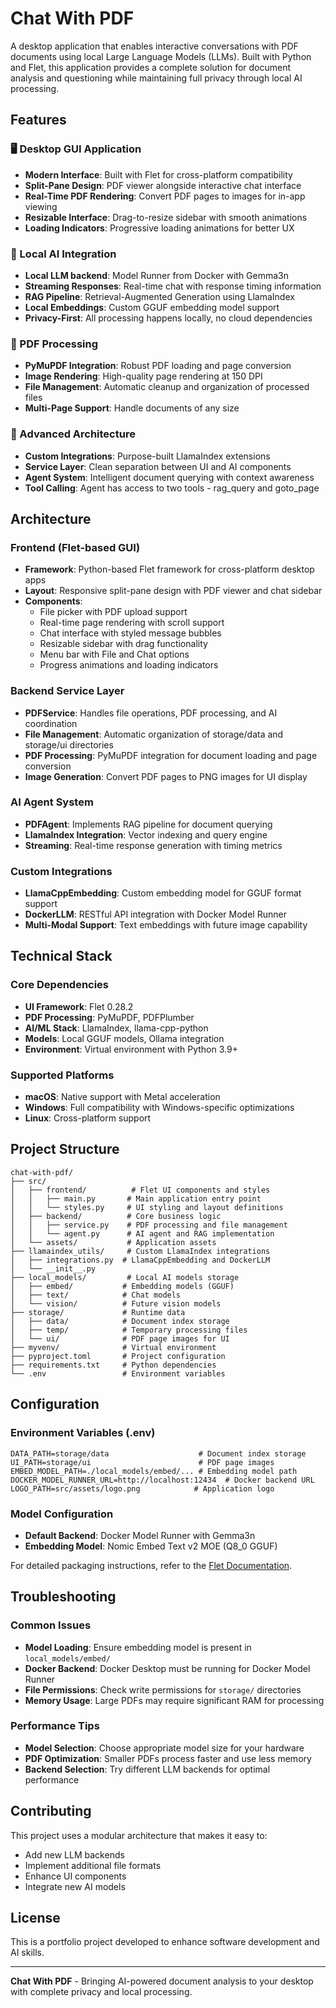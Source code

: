 # Chat With PDF

A desktop application that enables interactive conversations with PDF documents using local Large Language Models (LLMs). Built with Python and Flet, this application provides a complete solution for document analysis and questioning while maintaining full privacy through local AI processing.

## Features

### 🖥️ Desktop GUI Application
- **Modern Interface**: Built with Flet for cross-platform compatibility
- **Split-Pane Design**: PDF viewer alongside interactive chat interface
- **Real-Time PDF Rendering**: Convert PDF pages to images for in-app viewing
- **Resizable Interface**: Drag-to-resize sidebar with smooth animations
- **Loading Indicators**: Progressive loading animations for better UX

### 🤖 Local AI Integration
- **Local LLM backend**: Model Runner from Docker with Gemma3n
- **Streaming Responses**: Real-time chat with response timing information
- **RAG Pipeline**: Retrieval-Augmented Generation using LlamaIndex
- **Local Embeddings**: Custom GGUF embedding model support
- **Privacy-First**: All processing happens locally, no cloud dependencies

### 📄 PDF Processing
- **PyMuPDF Integration**: Robust PDF loading and page conversion
- **Image Rendering**: High-quality page rendering at 150 DPI
- **File Management**: Automatic cleanup and organization of processed files
- **Multi-Page Support**: Handle documents of any size

### 🔧 Advanced Architecture
- **Custom Integrations**: Purpose-built LlamaIndex extensions
- **Service Layer**: Clean separation between UI and AI components
- **Agent System**: Intelligent document querying with context awareness
- **Tool Calling**: Agent has access to two tools - rag_query and goto_page

## Architecture

### Frontend (Flet-based GUI)
- **Framework**: Python-based Flet framework for cross-platform desktop apps
- **Layout**: Responsive split-pane design with PDF viewer and chat sidebar
- **Components**:
  - File picker with PDF upload support
  - Real-time page rendering with scroll support
  - Chat interface with styled message bubbles
  - Resizable sidebar with drag functionality
  - Menu bar with File and Chat options
  - Progress animations and loading indicators

### Backend Service Layer
- **PDFService**: Handles file operations, PDF processing, and AI coordination
- **File Management**: Automatic organization of storage/data and storage/ui directories
- **PDF Processing**: PyMuPDF integration for document loading and page conversion
- **Image Generation**: Convert PDF pages to PNG images for UI display

### AI Agent System
- **PDFAgent**: Implements RAG pipeline for document querying
- **LlamaIndex Integration**: Vector indexing and query engine
- **Streaming**: Real-time response generation with timing metrics

### Custom Integrations
- **LlamaCppEmbedding**: Custom embedding model for GGUF format support
- **DockerLLM**: RESTful API integration with Docker Model Runner
- **Multi-Modal Support**: Text embeddings with future image capability

## Technical Stack

### Core Dependencies
- **UI Framework**: Flet 0.28.2
- **PDF Processing**: PyMuPDF, PDFPlumber
- **AI/ML Stack**: LlamaIndex, llama-cpp-python
- **Models**: Local GGUF models, Ollama integration
- **Environment**: Virtual environment with Python 3.9+

### Supported Platforms
- **macOS**: Native support with Metal acceleration
- **Windows**: Full compatibility with Windows-specific optimizations
- **Linux**: Cross-platform support

## Project Structure

```
chat-with-pdf/
├── src/
│   ├── frontend/          # Flet UI components and styles
│   │   ├── main.py       # Main application entry point
│   │   └── styles.py     # UI styling and layout definitions
│   ├── backend/          # Core business logic
│   │   ├── service.py    # PDF processing and file management
│   │   └── agent.py      # AI agent and RAG implementation
│   └── assets/           # Application assets
├── llamaindex_utils/     # Custom LlamaIndex integrations
│   ├── integrations.py  # LlamaCppEmbedding and DockerLLM
│   └── __init__.py
├── local_models/         # Local AI models storage
│   ├── embed/           # Embedding models (GGUF)
│   ├── text/            # Chat models
│   └── vision/          # Future vision models
├── storage/             # Runtime data
│   ├── data/            # Document index storage
│   ├── temp/            # Temporary processing files
│   └── ui/              # PDF page images for UI
├── myvenv/              # Virtual environment
├── pyproject.toml       # Project configuration
├── requirements.txt     # Python dependencies
└── .env                 # Environment variables
```

## Configuration

### Environment Variables (.env)
```env
DATA_PATH=storage/data                    # Document index storage
UI_PATH=storage/ui                        # PDF page images
EMBED_MODEL_PATH=./local_models/embed/... # Embedding model path
DOCKER_MODEL_RUNNER_URL=http://localhost:12434  # Docker backend URL
LOGO_PATH=src/assets/logo.png            # Application logo
```

### Model Configuration
- **Default Backend**: Docker Model Runner with Gemma3n
- **Embedding Model**: Nomic Embed Text v2 MOE (Q8_0 GGUF)

For detailed packaging instructions, refer to the [Flet Documentation](https://flet.dev/docs/publish/).

## Troubleshooting

### Common Issues
- **Model Loading**: Ensure embedding model is present in `local_models/embed/`
- **Docker Backend**: Docker Desktop must be running for Docker Model Runner
- **File Permissions**: Check write permissions for `storage/` directories
- **Memory Usage**: Large PDFs may require significant RAM for processing

### Performance Tips
- **Model Selection**: Choose appropriate model size for your hardware
- **PDF Optimization**: Smaller PDFs process faster and use less memory
- **Backend Selection**: Try different LLM backends for optimal performance

## Contributing

This project uses a modular architecture that makes it easy to:
- Add new LLM backends
- Implement additional file formats
- Enhance UI components
- Integrate new AI models

## License

This is a portfolio project developed to enhance software development and AI skills. 

---

**Chat With PDF** - Bringing AI-powered document analysis to your desktop with complete privacy and local processing.
